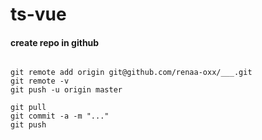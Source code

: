 # ts-vue

#### create repo in github

````

git remote add origin git@github.com/renaa-oxx/___.git
git remote -v
git push -u origin master

git pull 
git commit -a -m "..."
git push


````
